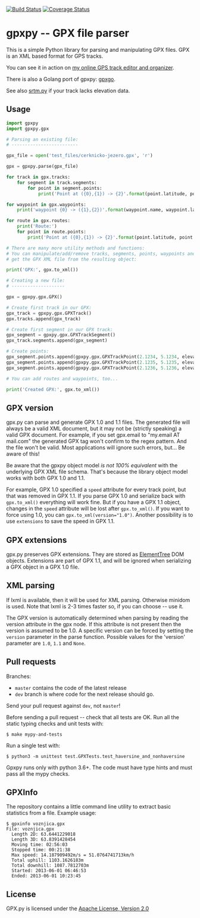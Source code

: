[![Build Status](https://travis-ci.org/tkrajina/gpxpy.svg?branch=master)](https://travis-ci.org/tkrajina/gpxpy)
[![Coverage Status](https://coveralls.io/repos/github/tkrajina/gpxpy/badge.svg?branch=master)](https://coveralls.io/github/tkrajina/gpxpy?branch=master)

# gpxpy -- GPX file parser

This is a simple Python library for parsing and manipulating GPX files. GPX is an XML based format for GPS tracks.

You can see it in action on [my online GPS track editor and organizer](http://www.trackprofiler.com).

There is also a Golang port of gpxpy: [gpxgo](http://github.com/tkrajina/gpxgo).

See also [srtm.py](https://github.com/tkrajina/srtm.py) if your track lacks elevation data.

## Usage

```python
import gpxpy
import gpxpy.gpx

# Parsing an existing file:
# -------------------------

gpx_file = open('test_files/cerknicko-jezero.gpx', 'r')

gpx = gpxpy.parse(gpx_file)

for track in gpx.tracks:
    for segment in track.segments:
        for point in segment.points:
            print('Point at ({0},{1}) -> {2}'.format(point.latitude, point.longitude, point.elevation))

for waypoint in gpx.waypoints:
    print('waypoint {0} -> ({1},{2})'.format(waypoint.name, waypoint.latitude, waypoint.longitude))

for route in gpx.routes:
    print('Route:')
    for point in route.points:
        print('Point at ({0},{1}) -> {2}'.format(point.latitude, point.longitude, point.elevation))

# There are many more utility methods and functions:
# You can manipulate/add/remove tracks, segments, points, waypoints and routes and
# get the GPX XML file from the resulting object:

print('GPX:', gpx.to_xml())

# Creating a new file:
# --------------------

gpx = gpxpy.gpx.GPX()

# Create first track in our GPX:
gpx_track = gpxpy.gpx.GPXTrack()
gpx.tracks.append(gpx_track)

# Create first segment in our GPX track:
gpx_segment = gpxpy.gpx.GPXTrackSegment()
gpx_track.segments.append(gpx_segment)

# Create points:
gpx_segment.points.append(gpxpy.gpx.GPXTrackPoint(2.1234, 5.1234, elevation=1234))
gpx_segment.points.append(gpxpy.gpx.GPXTrackPoint(2.1235, 5.1235, elevation=1235))
gpx_segment.points.append(gpxpy.gpx.GPXTrackPoint(2.1236, 5.1236, elevation=1236))

# You can add routes and waypoints, too...

print('Created GPX:', gpx.to_xml())
```

## GPX version

gpx.py can parse and generate GPX 1.0 and 1.1 files. The generated file will always be a valid XML document, but it may not be (strictly speaking) a valid GPX document. For example, if you set gpx.email to "my.email AT mail.com" the generated GPX tag won't confirm to the regex pattern. And the file won't be valid. Most applications will ignore such errors, but... Be aware of this!

Be aware that the gpxpy object model *is not 100% equivalent* with the underlying GPX XML file schema. That's because the library object model works with both GPX 1.0 and 1.1.

For example, GPX 1.0 specified a `speed` attribute for every track point, but that was removed in GPX 1.1. If you parse GPX 1.0 and serialize back with `gpx.to_xml()` everything will work fine. But if you have a GPX 1.1 object, changes in the `speed` attribute will be lost after `gpx.to_xml()`. If you want to force using 1.0, you can `gpx.to_xml(version="1.0")`. Another possibility is to use `extensions` to save the speed in GPX 1.1.

## GPX extensions

gpx.py preserves GPX extensions. They are stored as [ElementTree](https://docs.python.org/2/library/xml.etree.elementtree.html#module-xml.etree.ElementTree) DOM objects. Extensions are part of GPX 1.1, and will be ignored when serializing a GPX object in a GPX 1.0 file.

## XML parsing

If lxml is available, then it will be used for XML parsing.
Otherwise minidom is used.
Note that lxml is 2-3 times faster so, if you can choose -- use it.

The GPX version is automatically determined when parsing by reading the version attribute in the gpx node. If this attribute is not present then the version is assumed to be 1.0. A specific version can be forced by setting the `version` parameter in the parse function. Possible values for the 'version' parameter are `1.0`, `1.1` and `None`.

## Pull requests

Branches:

* `master` contains the code of the latest release
* `dev` branch is where code for the next release should go.

Send your pull request against `dev`, not `master`!

Before sending a pull request -- check that all tests are OK.  Run all the static typing checks and unit tests with:

    $ make mypy-and-tests

Run a single test with:

    $ python3 -m unittest test.GPXTests.test_haversine_and_nonhaversine

Gpxpy runs only with python 3.6+. The code must have type hints and must pass all the mypy checks.

## GPXInfo

The repository contains a little command line utility to extract basic statistics from a file.
Example usage:

    $ gpxinfo voznjica.gpx
    File: voznjica.gpx
      Length 2D: 63.6441229018
      Length 3D: 63.8391428454
      Moving time: 02:56:03
      Stopped time: 00:21:38
      Max speed: 14.187909492m/s = 51.0764741713km/h
      Total uphill: 1103.1626183m
      Total downhill: 1087.7812703m
      Started: 2013-06-01 06:46:53
      Ended: 2013-06-01 10:23:45

## License

GPX.py is licensed under the [Apache License, Version 2.0](http://www.apache.org/licenses/LICENSE-2.0)

